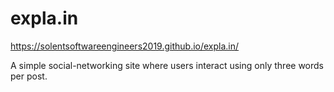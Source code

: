 # expla.in

https://solentsoftwareengineers2019.github.io/expla.in/

A simple social-networking site where users interact using only three words per post.
